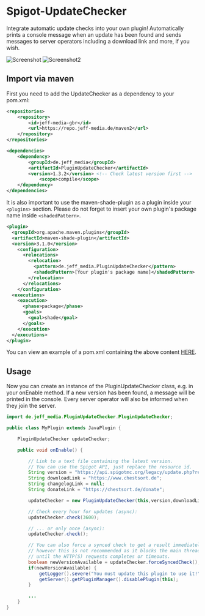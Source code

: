 # Spigot-UpdateChecker
Integrate automatic update checks into your own plugin! Automatically prints a console message when an update has been found and sends messages to server operators including a download link and more, if you wish.

![Screenshot](https://api.jeff-media.de/pluginupdatechecker/updatechecker.JPG) ![Screenshot2](https://api.jeff-media.de/pluginupdatechecker/updatechecker2.JPG)

## Import via maven
First you need to add the UpdateChecker as a dependency to your pom.xml:

```xml
<repositories>
    <repository>
	    <id>jeff-media-gbr</id>
	    <url>https://repo.jeff-media.de/maven2</url>
    </repository>
</repositories>		

<dependencies>
    <dependency>
        <groupId>de.jeff_media</groupId>
	    <artifactId>PluginUpdateChecker</artifactId>
	    <version>1.3.2</version> <!-- Check latest version first -->
            <scope>compile</scope>
    </dependency>
</dependencies>
```

It is also important to use the maven-shade-plugin as a plugin inside your `<plugins>` section. Please do not forget to insert your own plugin's package name inside `<shadedPattern>`.

```xml
<plugin>
  <groupId>org.apache.maven.plugins</groupId>
  <artifactId>maven-shade-plugin</artifactId>
  <version>3.1.0</version>
    <configuration>
      <relocations>
        <relocation>
          <pattern>de.jeff_media.PluginUpdateChecker</pattern>
          <shadedPattern>[Your plugin's package name]</shadedPattern>
        </relocation>
      </relocations>
    </configuration>
  <executions>
    <execution>
      <phase>package</phase>
      <goals>
        <goal>shade</goal>
      </goals>
    </execution>
  </executions>
</plugin>
```

You can view an example of a pom.xml containing the above content [HERE](https://github.com/JEFF-Media-GbR/Spigot-UpdateChecker/blob/master/example-pom.xml).

## Usage
Now you can create an instance of the PluginUpdateChecker class, e.g. in your onEnable method. If a new version has been found, a message will be printed in the console. Every server operator will also be informed when they join the server.

```java
import de.jeff_media.PluginUpdateChecker.PluginUpdateChecker;

public class MyPlugin extends JavaPlugin {

    PluginUpdateChecker updateChecker;

    public void onEnable() {

        // Link to a text file containing the latest version.
        // You can use the Spigot API, just replace the resource id.
        String version = "https://api.spigotmc.org/legacy/update.php?resource=59773";
        String downloadLink = "https://www.chestsort.de";
        String changelogLink = null;
        String donateLink = "https://chestsort.de/donate";

        updateChecker = new PluginUpdateChecker(this,version,downloadLink,changelogLink,donateLink,);

        // Check every hour for updates (async):
        updateChecker.check(3600);

        // ... or only once (async):
        updateChecker.check();

        // You can also force a synced check to get a result immediately,
        // however this is not recommended as it blocks the main thread
        // until the HTTP(S) requests completes or timeouts.
        boolean newVersionAvailable = updateChecker.forceSyncedCheck();
        if(newVersionAvailable) {
            getLogger().severe("You must update this plugin to use it!");
            getServer().getPluginManager().disablePlugin(this);
        } 

        ...
    }
}
```
